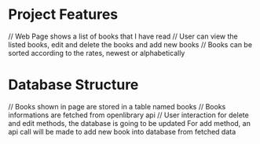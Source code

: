 
# Project Features
// Web Page shows a list of books that I have read
// User can view the listed books, edit and delete the books and add new books
// Books can be sorted according to the rates, newest or alphabetically

# Database Structure
 // Books shown in page are stored in a table named books
 // Books informations are fetched from openlibrary api
 // User interaction for delete and edit methods, the database is going to be updated
    For add method, an api call will be made to add new book into database from fetched data